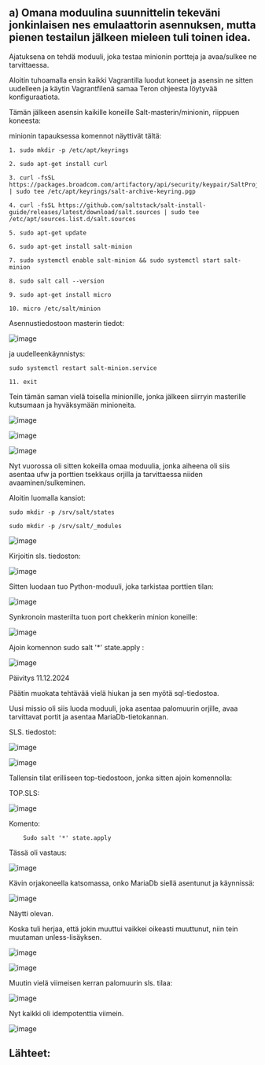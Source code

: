 ## a) Omana moduulina suunnittelin tekeväni jonkinlaisen nes emulaattorin asennuksen, mutta pienen testailun jälkeen mieleen tuli toinen idea.

Ajatuksena on tehdä moduuli, joka testaa minionin portteja ja avaa/sulkee ne tarvittaessa. 

Aloitin tuhoamalla ensin kaikki Vagrantilla luodut koneet ja asensin ne sitten uudelleen ja käytin Vagrantfilenä samaa Teron ohjeesta löytyvää konfiguraatiota.

Tämän jälkeen asensin kaikille koneille Salt-masterin/minionin, riippuen koneesta:

minionin tapauksessa komennot näyttivät tältä:


    1. sudo mkdir -p /etc/apt/keyrings

    2. sudo apt-get install curl
  
    3. curl -fsSL https://packages.broadcom.com/artifactory/api/security/keypair/SaltProjectKey/public | sudo tee /etc/apt/keyrings/salt-archive-keyring.pgp
  
    4. curl -fsSL https://github.com/saltstack/salt-install-guide/releases/latest/download/salt.sources | sudo tee /etc/apt/sources.list.d/salt.sources

    5. sudo apt-get update

    6. sudo apt-get install salt-minion

    7. sudo systemctl enable salt-minion && sudo systemctl start salt-minion

    8. sudo salt call --version

    9. sudo apt-get install micro

    10. micro /etc/salt/minion

Asennustiedostoon masterin tiedot:

![image](https://github.com/user-attachments/assets/f1826934-797a-43a0-a745-62e67a95acb3)

ja uudelleenkäynnistys:

    sudo systemctl restart salt-minion.service

    11. exit


Tein tämän saman vielä toisella minionille, jonka jälkeen siirryin masterille kutsumaan ja hyväksymään minioneita.

![image](https://github.com/user-attachments/assets/8f643346-2f5a-497c-a8ed-ac258ac99913)

![image](https://github.com/user-attachments/assets/ec38c390-66e5-4175-a52e-324bda2227e2)

![image](https://github.com/user-attachments/assets/f957e9a1-00f0-44eb-8851-e49573e09cf5)

Nyt vuorossa oli sitten kokeilla omaa moduulia, jonka aiheena oli siis asentaa ufw ja porttien tsekkaus orjilla ja tarvittaessa niiden avaaminen/sulkeminen.

Aloitin luomalla kansiot:

    sudo mkdir -p /srv/salt/states
    
    sudo mkdir -p /srv/salt/_modules

![image](https://github.com/user-attachments/assets/3f13f654-370c-47d4-b102-e5c36f420c2e)

Kirjoitin sls. tiedoston:

![image](https://github.com/user-attachments/assets/40d8a83b-df9d-456e-8782-7f4bdc4202fc)

Sitten luodaan tuo Python-moduuli, joka tarkistaa porttien tilan:

![image](https://github.com/user-attachments/assets/44b70121-a975-42ea-978c-ccae302a3b18)

Synkronoin masterilta tuon port chekkerin minion koneille:

![image](https://github.com/user-attachments/assets/38590e76-9d73-4b5b-99a2-cfd79d95e568)



Ajoin komennon  sudo salt '*' state.apply  :

![image](https://github.com/user-attachments/assets/dba5cda6-7753-451e-ba14-9f2875e8a406)


Päivitys 11.12.2024

Päätin muokata tehtävää vielä hiukan ja sen myötä sql-tiedostoa.

Uusi missio oli siis luoda moduuli, joka asentaa palomuurin orjille, avaa tarvittavat portit ja asentaa MariaDb-tietokannan.

SLS. tiedostot:

![image](https://github.com/user-attachments/assets/0e32220b-c1a3-449b-b185-f7708206b8be)

![image](https://github.com/user-attachments/assets/c98b8fbd-0f17-49d1-9b5a-35dcfd5dc645)

Tallensin tilat erilliseen top-tiedostoon, jonka sitten ajoin komennolla:

TOP.SLS:

![image](https://github.com/user-attachments/assets/aab72315-e59c-4b5a-9bc6-a5afb0dd3e53)

Komento:

        Sudo salt '*' state.apply

Tässä oli vastaus:

![image](https://github.com/user-attachments/assets/888448a6-f0c4-431b-bd7c-44cf35181b3e)

Kävin orjakoneella katsomassa, onko MariaDb siellä asentunut ja käynnissä:

![image](https://github.com/user-attachments/assets/73fbf2ea-efce-48c7-8968-56582a259d1e)

Näytti olevan.

Koska tuli herjaa, että jokin muuttui vaikkei oikeasti muuttunut, niin tein muutaman unless-lisäyksen.

![image](https://github.com/user-attachments/assets/3cbd2d0f-4d97-4766-bfcd-a57e20e1aec3)

![image](https://github.com/user-attachments/assets/3b96721c-6adc-4fb3-9c8d-676e1fa18989)

Muutin vielä viimeisen kerran palomuurin sls. tilaa:

![image](https://github.com/user-attachments/assets/0ec8cd60-9889-4eb2-aa81-a89299c8baac)

Nyt kaikki oli idempotenttia viimein.

![image](https://github.com/user-attachments/assets/32432739-5be3-4125-89ad-9b3cb20da082)











## Lähteet:


